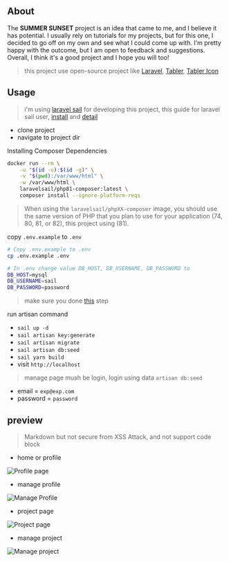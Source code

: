## About
The **SUMMER SUNSET** project is an idea that came to me, and I believe it has potential. I usually rely on tutorials for my projects, but for this one, I decided to go off on my own and see what I could come up with. I'm pretty happy with the outcome, but I am open to feedback and suggestions. Overall, I think it's a good project and I hope you will too!
> this project use open-source project like [Laravel](https://laravel.com/), [Tabler](https://tabler.io/), [Tabler Icon](https://tabler-icons.io/)
## Usage
> i'm using [laravel sail](https://laravel.com/docs/9.x/sail) for developing this project,
> this guide for laravel sail user, [install](https://laravel.com/docs/9.x/installation#laravel-and-docker) and [detail](https://laravel.com/docs/9.x/sail#installing-composer-dependencies-for-existing-projects)

- clone project
- navigate to project dir

Installing Composer Dependencies
```bash  
docker run --rm \
    -u "$(id -u):$(id -g)" \
    -v "$(pwd):/var/www/html" \
    -w /var/www/html \
    laravelsail/php81-composer:latest \
    composer install --ignore-platform-reqs
```
> When using the `laravelsail/phpXX-composer` image, you should use the same version of PHP that you plan to use for your application (74, 80, 81, or 82), this project using (81).

copy `.env.example` to `.env`

```bash
# Copy .env.example to .env
cp .env.example .env

# In .env change value DB_HOST, DB_USERNAME, DB_PASSWORD to
DB_HOST=mysql
DB_USERNAME=sail
DB_PASSWORD=password
```

> make sure you done [this](https://laravel.com/docs/9.x/sail#configuring-a-shell-alias) step

run artisan command
- `sail up -d`
- `sail artisan key:generate`
- `sail artisan migrate`
- `sail artisan db:seed`
- `sail yarn build`
- visit `http://localhost`

> manage page mush be login, login using data `artisan db:seed`
- email = `exp@exp.com`
- password = `password`
## preview
> Markdown but not secure from XSS Attack, and not support code block
- home or profile

![Profile page](https://cdn.discordapp.com/attachments/900755513069953035/1068241010796277863/image.png)

- manage profile

![Manage Profile](https://cdn.discordapp.com/attachments/900755513069953035/1068240781078437959/image.png)

- project page

![Project page](https://cdn.discordapp.com/attachments/900755513069953035/1068244055022112929/image.png)

- manage project

![Manage project](https://cdn.discordapp.com/attachments/900755513069953035/1068244681915383848/image.png)

